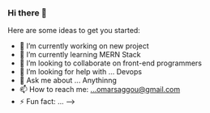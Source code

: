 ### Hi there 👋 

Here are some ideas to get you started:

- 🔭 I’m currently working on new project
- 🌱 I’m currently learning MERN Stack
- 👯 I’m looking to collaborate on front-end programmers
- 🤔 I’m looking for help with ... Devops
- 💬 Ask me about ... Anythinng
- 📫 How to reach me: ...omarsaggou@gmail.com
- ⚡ Fun fact: ...
-->
